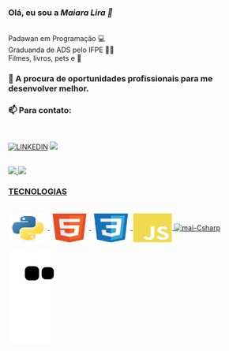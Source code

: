 
### Olá, eu sou a <i> Maiara Lira 👋 </i>
<br> Padawan em Programação 💻
<br> Graduanda de ADS pelo IFPE 👩‍🎓
<br> Filmes, livros, pets e  :sauropod:
<br>

### 📢 A procura de oportunidades profissionais para me desenvolver melhor.

### 📫 Para contato: 
<br>

[![LINKEDIN](https://img.shields.io/badge/LinkedIn-0077B5?style=for-the-badge&logo=linkedin&logoColor=white)](https://www.linkedin.com/in/maiaraslira/)
<a href = "mailto:contatomaiaraslira@gmail.com"><img src="https://img.shields.io/badge/Gmail-D14836?style=for-the-badge&logo=gmail&logoColor=white" target="_blank"></a>

<br>

<div>
  <a href="https://github.com/MaiLira">
  <img height="130px" src="https://github-readme-stats.vercel.app/api?username=Mailira&show_icons=true&theme=onedark&include_all_commits=true&count_private=true"/>
  <img height="130px" src="https://github-readme-stats.vercel.app/api/top-langs/?username=Mailira&layout=compact&langs_count=7&theme=onedark"/>
</div>

### TECNOLOGIAS 

<div style="display: inline_block"><br>
 <img align="center" alt="mai-Python" height="60" width="80" src="https://raw.githubusercontent.com/devicons/devicon/master/icons/python/python-original.svg">
  <img align="center" alt="mai-HTML" height="60" width="80" src="https://raw.githubusercontent.com/devicons/devicon/master/icons/html5/html5-original.svg">
  <img align="center" alt="mai-CSS" height="60" width="80" src="https://raw.githubusercontent.com/devicons/devicon/master/icons/css3/css3-original.svg">
<img align="center" alt="mai-Js" height="60" width="80" src="https://raw.githubusercontent.com/devicons/devicon/master/icons/javascript/javascript-plain.svg">
  <img align="center" alt="mai-Csharp" height="60" width="80" src="https://cdn.jsdelivr.net/gh/devicons/devicon/icons/java/java-original.svg">
</div>


 ![Snake animation](https://github.com/MaiLira/MaiLira/blob/output/github-contribution-grid-snake.svg)
  
  
